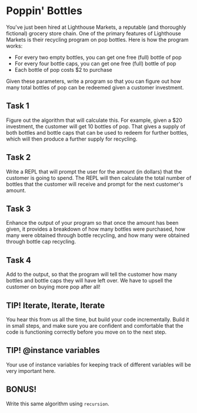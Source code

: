 # Poppin' Bottles

You've just been hired at Lighthouse Markets, a reputable (and thoroughly fictional) grocery store chain. One of the primary features of Lighthouse Markets is their recycling program on pop bottles. Here is how the program works:

* For every two empty bottles, you can get one free (full) bottle of pop
* For every four bottle caps, you can get one free (full) bottle of pop
* Each bottle of pop costs $2 to purchase

Given these parameters, write a program so that you can figure out how many total bottles of pop can be redeemed given a customer investment.

## Task 1

Figure out the algorithm that will calculate this. For example, given a $20 investment, the customer will get 10 bottles of pop. That gives a supply of both bottles and bottle caps that can be used to redeem for further bottles, which will then produce a further supply for recycling. 

## Task 2

Write a REPL that will prompt the user for the amount (in dollars) that the customer is going to spend. The REPL will then calculate the total number of bottles that the customer will receive and prompt for the next customer's amount.

## Task 3

Enhance the output of your program so that once the amount has been given, it provides a breakdown of how many bottles were purchased, how many were obtained through bottle recycling, and how many were obtained through bottle cap recycling.

## Task 4

Add to the output, so that the program will tell the customer how many bottles and bottle caps they will have left over. We have to upsell the customer on buying more pop after all!

## TIP! Iterate, Iterate, Iterate

You hear this from us all the time, but build your code incrementally. Build it in small steps, and make sure you are confident and comfortable that the code is functioning correctly before you move on to the next step.

## TIP! @instance variables

Your use of instance variables for keeping track of different variables will be very important here. 

## BONUS!

Write this same algorithm using `recursion`.